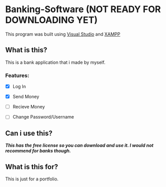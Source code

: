 # Banking-Software (NOT READY FOR DOWNLOADING YET)
This program was built using [Visual Studio](https://visualstudio.microsoft.com/) and [XAMPP](https://www.apachefriends.org/index.html)
## What is this?

  This is a bank application that i made by myself.

### Features:  
 - [x] Log In
 
 - [x] Send Money
 
 - [ ] Recieve Money
 
 - [ ] Change Password/Username
 
## Can i use this?

***This has the free license so you can download and use it. I would not recommend for banks though.***

## What is this for?
  This is just for a portfolio.
